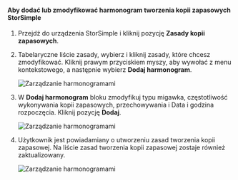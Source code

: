 
<!--author=alkohli last changed: 01/02/17-->

#### <a name="to-add-or-modify-a-storsimple-backup-schedule"></a>Aby dodać lub zmodyfikować harmonogram tworzenia kopii zapasowych StorSimple

1. Przejdź do urządzenia StorSimple i kliknij pozycję **Zasady kopii zapasowych**.

2. Tabelaryczne liście zasady, wybierz i kliknij zasady, które chcesz zmodyfikować. Kliknij prawym przyciskiem myszy, aby wywołać z menu kontekstowego, a następnie wybierz **Dodaj harmonogram**.

    ![Zarządzanie harmonogramami](./media/storsimple-8000-add-modify-backup-schedule-u2/addschedule1.png)

3. W **Dodaj harmonogram** bloku zmodyfikuj typu migawka, częstotliwość wykonywania kopii zapasowych, przechowywania i Data i godzina rozpoczęcia. Kliknij pozycję **Dodaj**.

    ![Zarządzanie harmonogramami](./media/storsimple-8000-add-modify-backup-schedule-u2/addschedule5.png)

4. Użytkownik jest powiadamiany o utworzeniu zasad tworzenia kopii zapasowej. Na liście zasad tworzenia kopii zapasowej zostaje również zaktualizowany.

    ![Zarządzanie harmonogramami](./media/storsimple-8000-add-modify-backup-schedule-u2/addschedule4.png)

